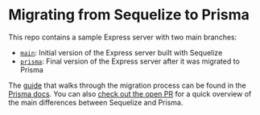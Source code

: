 # Migrating from Sequelize to Prisma

This repo contains a sample Express server with two main branches:

- [`main`](https://github.com/prisma/migrate-from-sequelize-to-prisma): Initial version of the Express server built with Sequelize
- [`prisma`](https://github.com/prisma/migrate-from-sequelize-to-prisma/tree/prisma): Final version of the Express server after it was migrated to Prisma

The [guide]() that walks through the migration process can be found in the [Prisma docs](https://www.prisma.io/docs). You can also [check out the open PR](https://github.com/prisma/migrate-from-sequelize-to-prisma/pull/1/files) for a quick overview of the main differences between Sequelize and Prisma.

